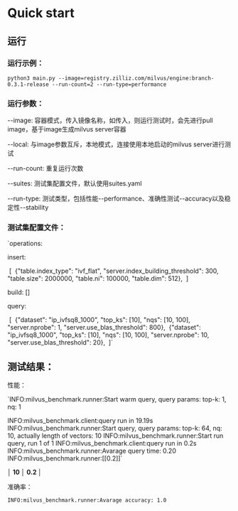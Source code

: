 # Quick start

## 运行

### 运行示例：

`python3 main.py --image=registry.zilliz.com/milvus/engine:branch-0.3.1-release --run-count=2 --run-type=performance`

### 运行参数：

--image: 容器模式，传入镜像名称，如传入，则运行测试时，会先进行pull image，基于image生成milvus server容器

--local: 与image参数互斥，本地模式，连接使用本地启动的milvus server进行测试

--run-count: 重复运行次数

--suites: 测试集配置文件，默认使用suites.yaml

--run-type: 测试类型，包括性能--performance、准确性测试--accuracy以及稳定性--stability

### 测试集配置文件：

`operations:

  insert:

​    [
​      {"table.index_type": "ivf_flat", "server.index_building_threshold": 300, "table.size": 2000000, "table.ni": 100000, "table.dim": 512},
​    ]

  build: []

  query:

​    [
​      {"dataset": "ip_ivfsq8_1000", "top_ks": [10], "nqs": [10, 100], "server.nprobe": 1, "server.use_blas_threshold": 800},
​      {"dataset": "ip_ivfsq8_1000", "top_ks": [10], "nqs": [10, 100], "server.nprobe": 10, "server.use_blas_threshold": 20},
​    ]`

## 测试结果：

性能：

`INFO:milvus_benchmark.runner:Start warm query, query params: top-k: 1, nq: 1

INFO:milvus_benchmark.client:query run in 19.19s
INFO:milvus_benchmark.runner:Start query, query params: top-k: 64, nq: 10, actually length of vectors: 10
INFO:milvus_benchmark.runner:Start run query, run 1 of 1
INFO:milvus_benchmark.client:query run in 0.2s
INFO:milvus_benchmark.runner:Avarage query time: 0.20
INFO:milvus_benchmark.runner:[[0.2]]`

**│          10 │         0.2 │**

准确率：

`INFO:milvus_benchmark.runner:Avarage accuracy: 1.0`